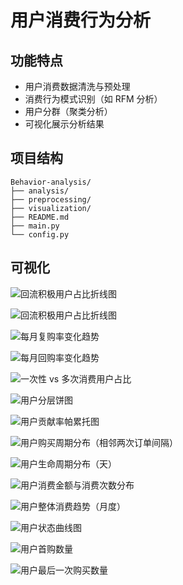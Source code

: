 # 用户消费行为分析



## 功能特点

- 用户消费数据清洗与预处理
- 消费行为模式识别（如 RFM 分析）
- 用户分群（聚类分析）
- 可视化展示分析结果



## 项目结构

```
Behavior-analysis/
├── analysis/                
├── preprocessing/               
├── visualization/                
├── README.md  
├── main.py              
└── config.py     
```


## 可视化
![回流积极用户占比折线图](pictures/returning_active_users.png)

![回流积极用户占比折线图](pictures/回流积极用户占比折线图.png)

![每月复购率变化趋势](pictures/每月复购率变化趋势.png) 

![每月回购率变化趋势](pictures/每月回购率变化趋势.png)

![一次性 vs 多次消费用户占比](<pictures/一次性 vs 多次消费用户占比.png>) 
 
![用户分层饼图](pictures/用户分层饼图.png) 
 
![用户贡献率帕累托图](pictures/用户贡献率帕累托图.png) 
 
![用户购买周期分布（相邻两次订单间隔）](pictures/用户购买周期分布（相邻两次订单间隔）.png) 
 
![用户生命周期分布（天）](pictures/用户生命周期分布（天）.png) 
 
![用户消费金额与消费次数分布](pictures/用户消费金额与消费次数分布.png)
 
![用户整体消费趋势（月度）](pictures/用户整体消费趋势（月度）.png)
  
![用户状态曲线图](pictures/用户状态曲线图.png) 
    
![用户首购数量](pictures/用户首购数量.png) 

![用户最后一次购买数量](pictures/用户最后一次购买数量.png)
